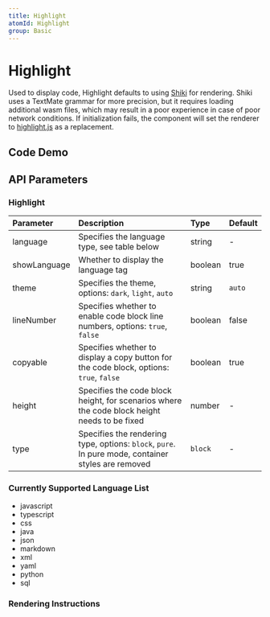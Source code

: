 ```yaml
---
title: Highlight
atomId: Highlight
group: Basic
---
```


# Highlight

Used to display code, Highlight defaults to using [Shiki](https://github.com/shikijs/shiki) for rendering. Shiki uses a TextMate grammar for more precision, but it requires loading additional wasm files, which may result in a poor experience in case of poor network conditions. If initialization fails, the component will set the renderer to [highlight.js](https://highlightjs.org/) as a replacement.

## Code Demo

<code src="./demos/auto.tsx" title="Automatic Theme" description="By default, `auto` is enabled, which will automatically switch themes based on the current environment"></code>

<code src="./demos/shiki.tsx"  title="Disable Shiki" description="By default, `shiki` rendering is enabled, but it can be disabled by setting `shiki=false` in weak or no network situations"></code>

<code src="./demos/basic.tsx" title="Specify Language and Theme" description="You can specify the language for highlighting using `language` and the highlighting theme using `theme`"></code>

<code src="./demos/lineNumber.tsx"  title="Display Code Block Line Numbers"
description="You can specify whether to display line numbers for the code block using `lineNumber`"></code>

<code src="./demos/theme.tsx"  title="Switch Language and Theme"
description="You can use this example to see the effects of different languages in different themes"></code>

## API Parameters

### Highlight

| Parameter    | Description                                                                                        | Type    | Default |
| :----------- | :------------------------------------------------------------------------------------------------- | :------ | :------ |
| language     | Specifies the language type, see table below                                                       | string  | -       |
| showLanguage | Whether to display the language tag                                                                | boolean | true    |
| theme        | Specifies the theme, options: `dark`, `light`, `auto`                                              | string  | `auto`  |
| lineNumber   | Specifies whether to enable code block line numbers, options: `true`, `false`                      | boolean | false   |
| copyable     | Specifies whether to display a copy button for the code block, options: `true`, `false`            | boolean | true    |
| height       | Specifies the code block height, for scenarios where the code block height needs to be fixed       | number  | -       |
| type         | Specifies the rendering type, options: `block`, `pure`. In pure mode, container styles are removed | `block` | -       |

### Currently Supported Language List

- javascript
- typescript
- css
- java
- json
- markdown
- xml
- yaml
- python
- sql

### Rendering Instructions
